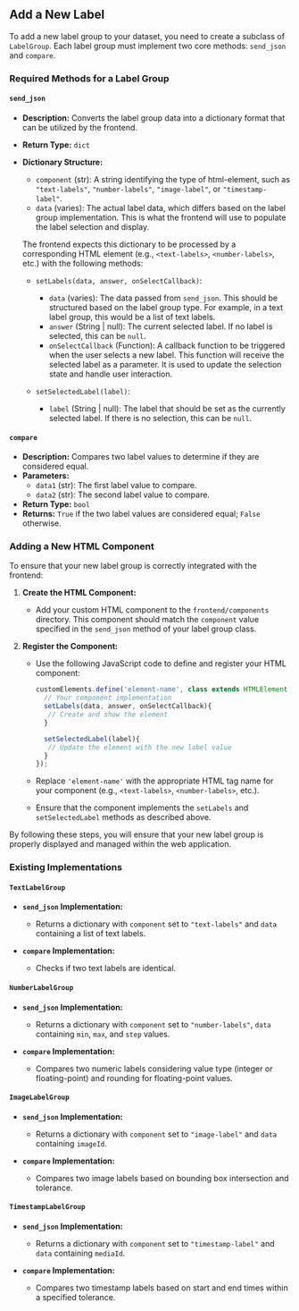 ## Add a New Label

To add a new label group to your dataset, you need to create a subclass of `LabelGroup`. Each label group must implement two core methods: `send_json` and `compare`.

### Required Methods for a Label Group

#### `send_json`

- **Description:** Converts the label group data into a dictionary format that can be utilized by the frontend.
- **Return Type:** `dict`
- **Dictionary Structure:**
  - `component` (str): A string identifying the type of html-element, such as `"text-labels"`, `"number-labels"`, `"image-label"`, or `"timestamp-label"`.
  - `data` (varies): The actual label data, which differs based on the label group implementation. This is what the frontend will use to populate the label selection and display.

  The frontend expects this dictionary to be processed by a corresponding HTML element (e.g., `<text-labels>`, `<number-labels>`, etc.) with the following methods:

  - `setLabels(data, answer, onSelectCallback)`: 
    - `data` (varies): The data passed from `send_json`. This should be structured based on the label group type. For example, in a text label group, this would be a list of text labels.
    - `answer` (String | null): The current selected label. If no label is selected, this can be `null`.
    - `onSelectCallback` (Function): A callback function to be triggered when the user selects a new label. This function will receive the selected label as a parameter. It is used to update the selection state and handle user interaction.

  - `setSelectedLabel(label)`:
    - `label` (String | null): The label that should be set as the currently selected label. If there is no selection, this can be `null`.

#### `compare`

- **Description:** Compares two label values to determine if they are considered equal.
- **Parameters:**
  - `data1` (str): The first label value to compare.
  - `data2` (str): The second label value to compare.
- **Return Type:** `bool`
- **Returns:** `True` if the two label values are considered equal; `False` otherwise.

### Adding a New HTML Component

To ensure that your new label group is correctly integrated with the frontend:

1. **Create the HTML Component:**
   - Add your custom HTML component to the `frontend/components` directory. This component should match the `component` value specified in the `send_json` method of your label group class.

2. **Register the Component:**
   - Use the following JavaScript code to define and register your HTML component:

     ```javascript
     customElements.define('element-name', class extends HTMLElement {
       // Your component implementation
       setLabels(data, answer, onSelectCallback){
        // Create and show the element
       }

       setSelectedLabel(label){
        // Update the element with the new label value
       }
     });
     ```

   - Replace `'element-name'` with the appropriate HTML tag name for your component (e.g., `<text-labels>`, `<number-labels>`, etc.).

   - Ensure that the component implements the `setLabels` and `setSelectedLabel` methods as described above.

By following these steps, you will ensure that your new label group is properly displayed and managed within the web application.

### Existing Implementations

#### `TextLabelGroup`

- **`send_json` Implementation:**
  - Returns a dictionary with `component` set to `"text-labels"` and `data` containing a list of text labels.

- **`compare` Implementation:**
  - Checks if two text labels are identical.

#### `NumberLabelGroup`

- **`send_json` Implementation:**
  - Returns a dictionary with `component` set to `"number-labels"`, `data` containing `min`, `max`, and `step` values.

- **`compare` Implementation:**
  - Compares two numeric labels considering value type (integer or floating-point) and rounding for floating-point values.

#### `ImageLabelGroup`

- **`send_json` Implementation:**
  - Returns a dictionary with `component` set to `"image-label"` and `data` containing `imageId`.

- **`compare` Implementation:**
  - Compares two image labels based on bounding box intersection and tolerance.

#### `TimestampLabelGroup`

- **`send_json` Implementation:**
  - Returns a dictionary with `component` set to `"timestamp-label"` and `data` containing `mediaId`.

- **`compare` Implementation:**
  - Compares two timestamp labels based on start and end times within a specified tolerance.


